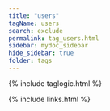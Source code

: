 ```yaml
---
title: "users"
tagName: users
search: exclude
permalink: tag_users.html
sidebar: mydoc_sidebar
hide_sidebar: true
folder: tags
---
```


{% include taglogic.html %}

{% include links.html %}
